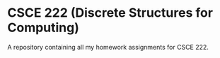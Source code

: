 # CSCE 222 (Discrete Structures for Computing)
A repository containing all my homework assignments for CSCE 222.
